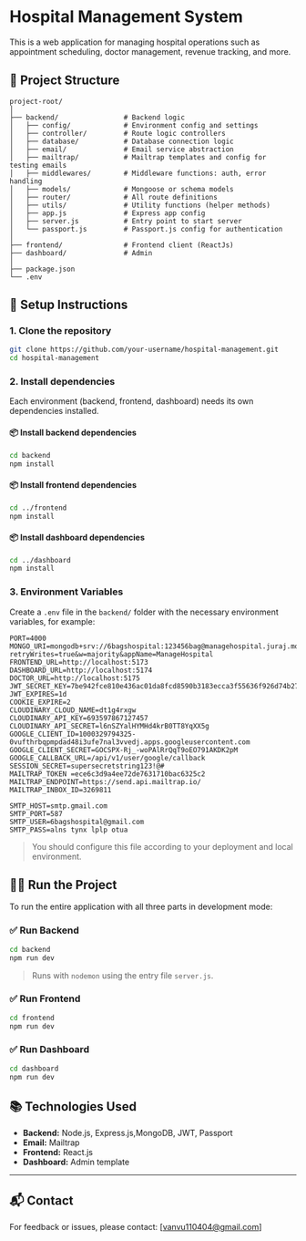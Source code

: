 
# Hospital Management System

This is a web application for managing hospital operations such as appointment scheduling, doctor management, revenue tracking, and more.

## 📁 Project Structure

```
project-root/
│
├── backend/                # Backend logic
│   ├── config/             # Environment config and settings
│   ├── controller/         # Route logic controllers
│   ├── database/           # Database connection logic
│   ├── email/              # Email service abstraction
│   ├── mailtrap/           # Mailtrap templates and config for testing emails
│   ├── middlewares/        # Middleware functions: auth, error handling
│   ├── models/             # Mongoose or schema models
│   ├── router/             # All route definitions
│   ├── utils/              # Utility functions (helper methods)
│   ├── app.js              # Express app config
│   ├── server.js           # Entry point to start server
│   └── passport.js         # Passport.js config for authentication
│
├── frontend/               # Frontend client (ReactJs) 
├── dashboard/              # Admin
│
├── package.json
└── .env
```

## 🚀 Setup Instructions

### 1. Clone the repository

```bash
git clone https://github.com/your-username/hospital-management.git
cd hospital-management
```

### 2. Install dependencies

Each environment (backend, frontend, dashboard) needs its own dependencies installed.

#### 📦 Install backend dependencies

```bash
cd backend
npm install
```

#### 📦 Install frontend dependencies

```bash
cd ../frontend
npm install
```

#### 📦 Install dashboard dependencies

```bash
cd ../dashboard
npm install
```

### 3. Environment Variables

Create a `.env` file in the `backend/` folder with the necessary environment variables, for example:

```env
PORT=4000
MONGO_URI=mongodb+srv://6bagshospital:123456bag@managehospital.juraj.mongodb.net/?retryWrites=true&w=majority&appName=ManageHospital
FRONTEND_URL=http://localhost:5173
DASHBOARD_URL=http://localhost:5174
DOCTOR_URL=http://localhost:5175
JWT_SECRET_KEY=7be942fce810e436ac01da8fcd8590b3183ecca3f55636f926d74b277837f2ae3c4b38f791e1292a8b280d45f66ce27a75bddc14b1e952f123013a50747fa499
JWT_EXPIRES=1d
COOKIE_EXPIRE=2
CLOUDINARY_CLOUD_NAME=dt1g4rxgw
CLOUDINARY_API_KEY=693597867127457
CLOUDINARY_API_SECRET=l6nSZYalHYMHd4krB0TT8YqXX5g
GOOGLE_CLIENT_ID=1000329794325-0vufthrbqpmpdad48i3ufe7nal3vvedj.apps.googleusercontent.com
GOOGLE_CLIENT_SECRET=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
GOOGLE_CALLBACK_URL=/api/v1/user/google/callback
SESSION_SECRET=supersecretstring123!@#
MAILTRAP_TOKEN =ece6c3d9a4ee72de7631710bac6325c2
MAILTRAP_ENDPOINT=https://send.api.mailtrap.io/
MAILTRAP_INBOX_ID=3269811

SMTP_HOST=smtp.gmail.com
SMTP_PORT=587
SMTP_USER=6bagshospital@gmail.com
SMTP_PASS=alns tynx lplp otua
```

> You should configure this file according to your deployment and local environment.

## 🏃‍♂️ Run the Project

To run the entire application with all three parts in development mode:

### ✅ Run Backend

```bash
cd backend
npm run dev
```

> Runs with `nodemon` using the entry file `server.js`.

### ✅ Run Frontend

```bash
cd frontend
npm run dev
```

### ✅ Run Dashboard

```bash
cd dashboard
npm run dev
```


## 📚 Technologies Used

- **Backend:** Node.js, Express.js,MongoDB, JWT, Passport
- **Email:** Mailtrap
- **Frontend:** React.js
- **Dashboard:** Admin template

---

## 📬 Contact

For feedback or issues, please contact: [vanvu110404@gmail.com]
